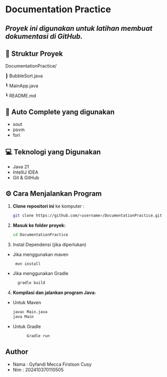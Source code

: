 # Documentation Practice
## _Proyek ini digunakan untuk latihan membuat dokumentasi di GitHub._

## 🧩 Struktur Proyek
DocumentationPractice/

┠ BubbleSort.java

┖ MainApp.java

┖ README.md

## 🎯 Auto Complete yang digunakan

- sout
- psvm
- fori

## 💻 Teknologi yang Digunakan
- Java 21
- IntelliJ IDEA
- Git & GitHub



## ⚙️ Cara Menjalankan Program
1. **Clone repositori ini** ke komputer :
   ```bash
   git clone https://github.com/<username>/DocumentationPractice.git

2. **Masuk ke folder proyek:**
    ```bash 
    cd DocumentationPractice

3. Instal Dependensi (jika diperlukan)
- Jika menggunakan maven
   ```bash 
    mvn install
   
- Jika menggunakan Gradle
    ```bash 
      gradle build

4. **Kompilasi dan jalankan program Java:**
- Untuk Maven
    ```bash
    javac Main.java
    java Main

- Untuk Gradle
  ```bash
        Gradle run

## Author
- Nama : Gyfandi Mecca Firstson Cusy
- Nim : 202410370110505
